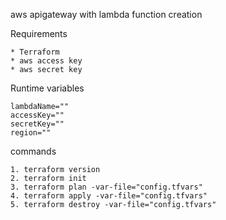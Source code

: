 aws apigateway with lambda function creation

Requirements

    * Terraform
    * aws access key
    * aws secret key

Runtime variables

    lambdaName=""
    accessKey=""
    secretKey=""
    region=""


commands

    1. terraform version
    2. terraform init
    3. terraform plan -var-file="config.tfvars"
    4. terraform apply -var-file="config.tfvars"
    5. terraform destroy -var-file="config.tfvars"